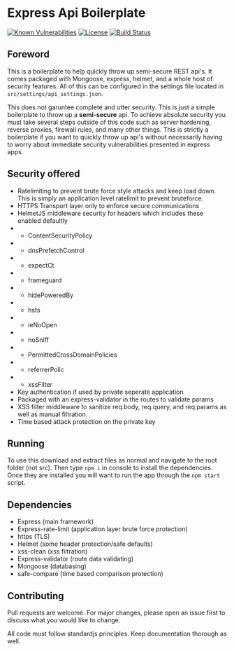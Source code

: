 # Express Api Boilerplate
[![Known Vulnerabilities](https://snyk.io/test/github/gagepielsticker/Express-API-Boilerplate/badge.svg)](https://snyk.io/test/github/gagepielsticker/Express-API-Boilerplate/)
[![License](https://img.shields.io/badge/license-MIT-green)](https://github.com/GagePielsticker/Express-API-Boilerplate/blob/master/LICENSE.md)
[![Build Status](https://travis-ci.org/GagePielsticker/Express-API-Boilerplate.svg?branch=master)](https://travis-ci.org/GagePielsticker/Express-API-Boilerplate)

## Foreword

This is a boilerplate to help quickly throw up semi-secure REST api's. It comes packaged with Mongoose, express, helmet, and a whole host of security features. All of this can be configured in the settings file located in `src/settings/api_settings.json`.

This does not garuntee complete and utter security. This is just a simple boilerplate to throw up a **semi-secure** api. To achieve absolute security you must take several steps outside of this code such as server hardening, reverse proxies, firewall rules, and many other things. This is strictly a boilerplate if you want to quickly throw up api's without necessarily having to worry about immediate security vulnerabilities presented in express apps.

## Security offered
- Ratelimiting to prevent brute force style attacks and keep load down. This is simply an application level ratelimit to prevent bruteforce.
- HTTPS Transport layer only to enforce secure communications
- HelmetJS middleware security for headers which includes these enabled defaultly
- - ContentSecurityPolicy
- - dnsPrefetchControl
- - expectCt
- - frameguard
- - hidePoweredBy
- - hsts
- - ieNoOpen
- - noSniff
- - PermittedCrossDomainPolicies
- - referrerPolic
- - xssFilter
- Key authentication if used by private seperate application
- Packaged with an express-validator in the routes to validate params
- XSS filter middleware to sanitize req.body, req.query, and req.params as well as manual filtration.
- Time based attack protection on the private key

## Running
To use this download and extract files as normal and navigate to the root folder (not src). Then type `npm i` in console to install the dependencies. Once they are installed you will want to run the app through the `npm start` script.

## Dependencies
- Express (main framework)
- Express-rate-limit (application layer brute force protection)
- https (TLS)
- Helmet (some header protection/safe defaults)
- xss-clean (xss filtration)
- Express-validator (route data validating)
- Mongoose (databasing)
- safe-compare (time based comparison protection)

## Contributing
Pull requests are welcome. For major changes, please open an issue first to discuss what you would like to change.

All code must follow standardjs principles. Keep documentation thorough as well.
